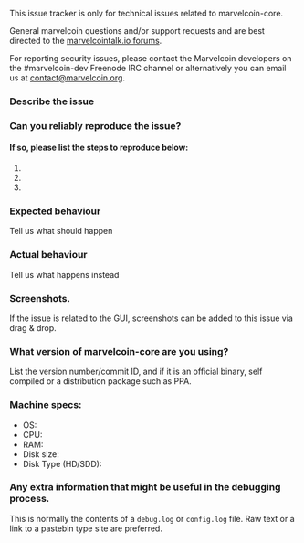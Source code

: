 <!--- Remove sections that do not apply -->

This issue tracker is only for technical issues related to marvelcoin-core.

General marvelcoin questions and/or support requests and are best directed to the [marvelcointalk.io forums](https://marvelcointalk.io/).

For reporting security issues, please contact the Marvelcoin developers on the #marvelcoin-dev Freenode IRC channel or alternatively you can email us at contact@marvelcoin.org.

### Describe the issue

### Can you reliably reproduce the issue?
#### If so, please list the steps to reproduce below:
1.
2.
3.

### Expected behaviour
Tell us what should happen

### Actual behaviour
Tell us what happens instead

### Screenshots.
If the issue is related to the GUI, screenshots can be added to this issue via drag & drop.

### What version of marvelcoin-core are you using?
List the version number/commit ID, and if it is an official binary, self compiled or a distribution package such as PPA.

### Machine specs:
- OS:
- CPU:
- RAM:
- Disk size:
- Disk Type (HD/SDD):

### Any extra information that might be useful in the debugging process.
This is normally the contents of a `debug.log` or `config.log` file. Raw text or a link to a pastebin type site are preferred.
